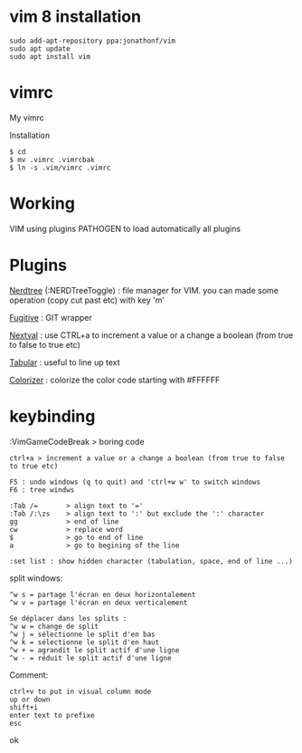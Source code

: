 # vim 8 installation

```
sudo add-apt-repository ppa:jonathonf/vim
sudo apt update
sudo apt install vim
```

# vimrc
My vimrc

Installation

```
$ cd
$ mv .vimrc .vimrcbak
$ ln -s .vim/vimrc .vimrc
```
# Working

VIM using plugins PATHOGEN to load automatically all plugins

# Plugins

[Nerdtree](https://github.com/scrooloose/nerdtree) (:NERDTreeToggle) : file manager for VIM.
you can made some operation (copy cut past etc) with key 'm'

[Fugitive](https://github.com/tpope/vim-fugitive) : GIT wrapper

[Nextval](https://github.com/vim-scripts/nextval) : use CTRL+a to increment a value or a change a boolean (from true to false to true etc)

[Tabular](https://github.com/godlygeek/tabular) : useful to line up text

[Colorizer](https://github.com/vim-scripts/colorizer) : colorize the color code starting with #FFFFFF

# keybinding

:VimGameCodeBreak > boring code

```
ctrl+a > increment a value or a change a boolean (from true to false to true etc)

F5 : undo windows (q to quit) and 'ctrl+w w' to switch windows
F6 : tree windws

:Tab /=       > align text to '='
:Tab /:\zs    > align text to ':' but exclude the ':' character
gg            > end of line
cw            > replace word
$             > go to end of line
a             > go to begining of the line

:set list : show hidden character (tabulation, space, end of line ...)
```

split windows:

```
^w s = partage l'écran en deux horizontalement
^w v = partage l'écran en deux verticalement

Se déplacer dans les splits :
^w w = change de split
^w j = sélectionne le split d'en bas
^w k = sélectionne le split d'en haut
^w + = agrandit le split actif d'une ligne
^w - = réduit le split actif d'une ligne
```

Comment:
```
ctrl+v to put in visual column mode 
up or down
shift+i
enter text to prefixe
esc
```

ok
